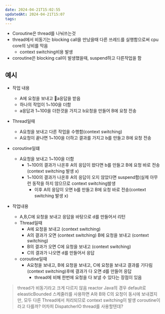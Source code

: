 ```yaml
---
date: 2024-04-21T15:02:55
updatedAt: 2024-04-21T15:07
tags: 
---
```

- Coroutine은 thread를 나눠쓰는것
- thread에서 비동기는 blocking call을 만났을때 다른 쓰레드를 실행함으로써 cpu core의 낭비를 막음
	- context switching비용 발생
- coroutine은 blocking call이 발생했을때, suspend하고 다른작업을 함

## 예시
- 작업 내용
	- A에 요청을 보내고 a응답을 받음
	- 하나의 작업이 1~100을 더함
	- a응답과 1~100을 더한것을 가지고 b요청을 만들어 B에 요청 전송
- Thread일때
	- A요청을 보내고 다른 작업을 수행함(context switching)
	- A요청이 끝나면 1~100을 더하고 결과를 가지고 b를 만들고 B에 요청 전송
- coroutine일떄
	- A요청을 보내고 1~100을 더함
		- 1~100의 결과가 나온후 A의 응답이 왔다면 b를 만들고 B에 요청 바로 전송(context switching 발생 x)
		- 1~100의 결과가 나온후 A의 응답이 오지 않았다면 suspend함(실제 아무런 동작을 하지 않으므로 context switching발생
			- 이후 A의 응답이 오면 b를 만들고 B에 요청 바로 전송(context switching 발생 x)

- 작업내용
	- A,B,C에 요청을 보내고 응답을 바탕으로 d를 만들어서 리턴
	- Thread일때
		- A에 요청을 보내고 (context switching)
		- A의 결과가 오면 (context switching) B에 요청을 보내고 (context switching)
		- B의 결과가 오면 C에 요청을 보내고 (context switching)
		- C의 결과가 나오면 d를 만들어서 응답
	- coroutine일때
		- A요청을 보내고, B에 요청을 보내고, C에 요청을 보내고 결과를 기다림(context switching)후에 결과가 다 오면 d를 만들어 응답
			- thread에 비해 한번에 요청을 다 보낼 수 있다는 장점이 있음

> thread가 비동기라고 크게 다르지 않음
> reactor Java의 경우 default로 eleasticBounded 스케줄러를 사용하면
> A와 B와 C의 요청이 동시에 보내겠지만, 모두 다른 Thread에서 처리되므로 context switching이 발생
>  coroutine이라고 다를까? 어차피 DispatcherIO thread를 사용할텐데?